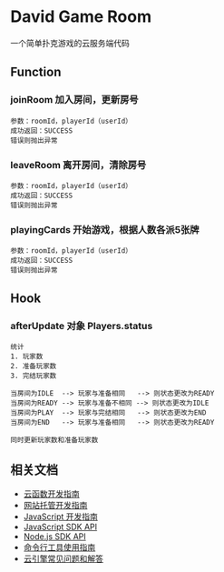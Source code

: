 # David Game Room
一个简单扑克游戏的云服务端代码

## Function
### joinRoom 加入房间，更新房号
```
参数：roomId，playerId（userId）
成功返回：SUCCESS
错误则抛出异常
```

### leaveRoom 离开房间，清除房号
```
参数：roomId，playerId（userId）
成功返回：SUCCESS
错误则抛出异常
```

### playingCards 开始游戏，根据人数各派5张牌
```
参数：roomId，playerId（userId）
成功返回：SUCCESS
错误则抛出异常
```

## Hook
### afterUpdate 对象 Players.status
```
统计
1. 玩家数
2. 准备玩家数
3. 完结玩家数

当房间为IDLE  --> 玩家与准备相同   --> 则状态更改为READY
当房间为READY --> 玩家与准备不相同 --> 则状态更改为IDLE
当房间为PLAY  --> 玩家与完结相同   --> 则状态更改为END
当房间为END   --> 玩家与准备相同   --> 则状态更改为READY

同时更新玩家数和准备玩家数
```

## 相关文档

* [云函数开发指南](https://leancloud.cn/docs/leanengine_cloudfunction_guide-node.html)
* [网站托管开发指南](https://leancloud.cn/docs/leanengine_webhosting_guide-node.html)
* [JavaScript 开发指南](https://leancloud.cn/docs/leanstorage_guide-js.html)
* [JavaScript SDK API](https://leancloud.github.io/javascript-sdk/docs/)
* [Node.js SDK API](https://github.com/leancloud/leanengine-node-sdk/blob/master/API.md)
* [命令行工具使用指南](https://leancloud.cn/docs/leanengine_cli.html)
* [云引擎常见问题和解答](https://leancloud.cn/docs/leanengine_faq.html)
